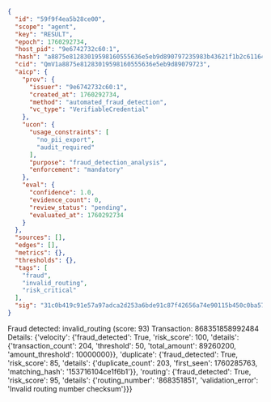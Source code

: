 ```json
{
  "id": "59f9f4ea5b28ce00",
  "scope": "agent",
  "key": "RESULT",
  "epoch": 1760292734,
  "host_pid": "9e6742732c60:1",
  "hash": "a8875e81283019598160555636e5eb9d890797235983b43621f1b2c61164e08c",
  "cid": "QmV1a8875e81283019598160555636e5eb9d89079723",
  "aicp": {
    "prov": {
      "issuer": "9e6742732c60:1",
      "created_at": 1760292734,
      "method": "automated_fraud_detection",
      "vc_type": "VerifiableCredential"
    },
    "ucon": {
      "usage_constraints": [
        "no_pii_export",
        "audit_required"
      ],
      "purpose": "fraud_detection_analysis",
      "enforcement": "mandatory"
    },
    "eval": {
      "confidence": 1.0,
      "evidence_count": 0,
      "review_status": "pending",
      "evaluated_at": 1760292734
    }
  },
  "sources": [],
  "edges": [],
  "metrics": {},
  "thresholds": {},
  "tags": [
    "fraud",
    "invalid_routing",
    "risk_critical"
  ],
  "sig": "31c0b419c91e57a97adca2d253a6bde91c87f42656a74e90115b450c0ba57c92"
}
```

Fraud detected: invalid_routing (score: 93)
Transaction: 868351858992484
Details: {'velocity': {'fraud_detected': True, 'risk_score': 100, 'details': {'transaction_count': 204, 'threshold': 50, 'total_amount': 89260200, 'amount_threshold': 10000000}}, 'duplicate': {'fraud_detected': True, 'risk_score': 85, 'details': {'duplicate_count': 203, 'first_seen': 1760285763, 'matching_hash': '153716104ce1f6b1'}}, 'routing': {'fraud_detected': True, 'risk_score': 95, 'details': {'routing_number': '868351851', 'validation_error': 'Invalid routing number checksum'}}}